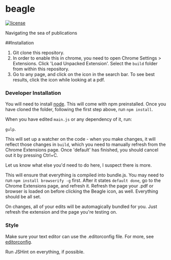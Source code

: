 beagle
======

[![license](http://img.shields.io/badge/license-MIT-red.svg?style=flat)](https://raw.githubusercontent.com/BeagleLab/beagle/master/LICENSE)

Navigating the sea of publications

##Installation

1. Git clone this repository.
2. In order to enable this in chrome, you need to open Chrome Settings > Extensions. Click 'Load Unpacked Extension'. Select the `build` folder from within this repository. 
3. Go to any page, and click on the icon in the search bar. To see best results, click the icon while looking at a pdf. 

### Developer Installation

You will need to install [node](http://nodejs.org/). This will come with npm preinstalled. Once you have cloned the folder, following the first step above, run `npm install`. 

When you have edited `main.js` or any dependency of it, run:

`gulp`.

This will set up a watcher on the code - when you make changes, it will reflect those changes in `build`, which you need to manually refresh from the Chrome Extensions page. Once 'default' has finished, you should cancel out it by pressing Ctrl+C. 

Let us know what else you'd need to do here, I suspect there is more. 

This will ensure that everything is compiled into bundle.js. You may need to run `npm install browserify -g` first. After it states `default done`, go to the Chrome Extensions page, and refresh it. Refresh the page your .pdf or browser is loaded on before clicking the Beagle icon, as well. Everything should be all set.

On changes, all of your edits will be automagically bundled for you. Just refresh the extension and the page you're testing on.

### Style

Make sure your text editor can use the .editorconfig file. For more, see [editorconfig](https://github.com/sindresorhus/editorconfig-sublime). 

Run JSHint on everything, if possible. 
